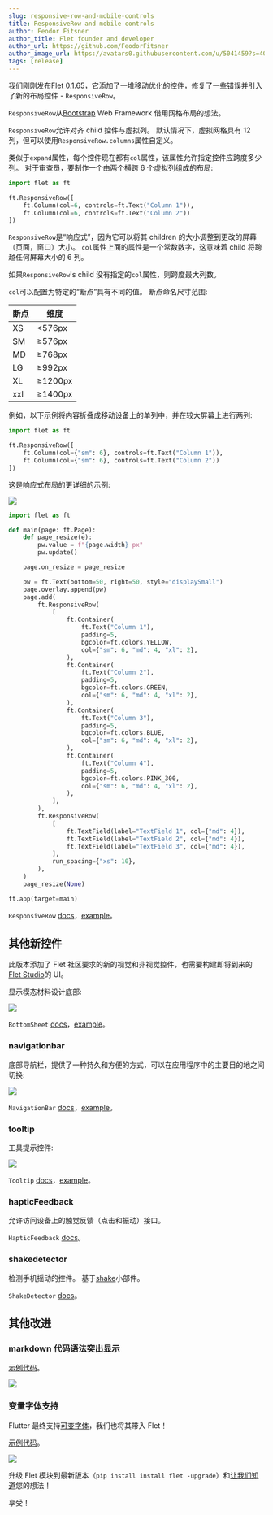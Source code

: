 ```yaml
---
slug: responsive-row-and-mobile-controls
title: ResponsiveRow and mobile controls
author: Feodor Fitsner
author_title: Flet founder and developer
author_url: https://github.com/FeodorFitsner
author_image_url: https://avatars0.githubusercontent.com/u/5041459?s=400&v=4
tags: [release]
---
```


我们刚刚发布[Flet 0.1.65](https://pypi.org/project/flet/0.1.65/)，它添加了一堆移动优化的控件，修复了一些错误并引入了新的布局控件 - `ResponsiveRow`。

`ResponsiveRow`从[Bootstrap](https://getbootstrap.com/docs/5.2/layout/grid/) Web Framework 借用网格布局的想法。

`ResponsiveRow`允许对齐 child 控件与虚拟列。 默认情况下，虚拟网格具有 12 列，但可以使用`ResponsiveRow.columns`属性自定义。

类似于`expand`属性，每个控件现在都有`col`属性，该属性允许指定控件应跨度多少列。 对于审查员，要制作一个由两个横跨 6 个虚拟列组成的布局:

```python
import flet as ft

ft.ResponsiveRow([
    ft.Column(col=6, controls=ft.Text("Column 1")),
    ft.Column(col=6, controls=ft.Text("Column 2"))
])
```

`ResponsiveRow`是“响应式”，因为它可以将其 children 的大小调整到更改的屏幕（页面，窗口）大小。 `col`属性上面的属性是一个常数数字，这意味着 child 将跨越任何屏幕大小的 6 列。

如果`ResponsiveRow`'s child 没有指定的`col`属性，则跨度最大列数。

`col`可以配置为特定的“断点”具有不同的值。 断点命名尺寸范围:

| 断点 | 维度    |
| ---- | ------- |
| XS   | <576px  |
| SM   | ≥576px  |
| MD   | ≥768px  |
| LG   | ≥992px  |
| XL   | ≥1200px |
| xxl  | ≥1400px |

例如，以下示例将内容折叠成移动设备上的单列中，并在较大屏幕上进行两列:

```python
import flet as ft

ft.ResponsiveRow([
    ft.Column(col={"sm": 6}, controls=ft.Text("Column 1")),
    ft.Column(col={"sm": 6}, controls=ft.Text("Column 2"))
])
```

这是响应式布局的更详细的示例:

<img src="/img/docs/controls/responsive-row/responsive-layout.gif" className="screenshot-100"/>

```python
import flet as ft

def main(page: ft.Page):
    def page_resize(e):
        pw.value = f"{page.width} px"
        pw.update()

    page.on_resize = page_resize

    pw = ft.Text(bottom=50, right=50, style="displaySmall")
    page.overlay.append(pw)
    page.add(
        ft.ResponsiveRow(
            [
                ft.Container(
                    ft.Text("Column 1"),
                    padding=5,
                    bgcolor=ft.colors.YELLOW,
                    col={"sm": 6, "md": 4, "xl": 2},
                ),
                ft.Container(
                    ft.Text("Column 2"),
                    padding=5,
                    bgcolor=ft.colors.GREEN,
                    col={"sm": 6, "md": 4, "xl": 2},
                ),
                ft.Container(
                    ft.Text("Column 3"),
                    padding=5,
                    bgcolor=ft.colors.BLUE,
                    col={"sm": 6, "md": 4, "xl": 2},
                ),
                ft.Container(
                    ft.Text("Column 4"),
                    padding=5,
                    bgcolor=ft.colors.PINK_300,
                    col={"sm": 6, "md": 4, "xl": 2},
                ),
            ],
        ),
        ft.ResponsiveRow(
            [
                ft.TextField(label="TextField 1", col={"md": 4}),
                ft.TextField(label="TextField 2", col={"md": 4}),
                ft.TextField(label="TextField 3", col={"md": 4}),
            ],
            run_spacing={"xs": 10},
        ),
    )
    page_resize(None)

ft.app(target=main)
```

`ResponsiveRow` [docs](/docs/controls/responsiverow)，[example](https://github.com/flet-dev/examples/blob/main/python/controls/responsive-row/responsive-layout.py)。

## 其他新控件

此版本添加了 Flet 社区要求的新的视觉和非视觉控件，也需要构建即将到来的[Flet Studio](/docs/guides/python/mobile-support#flet-studio-for-ios-and-android)的 UI。

显示模态材料设计底部:

<img src="/img/docs/controls/bottom-sheet/bottom-sheet-sample.gif" className="screenshot-30"/>

`BottomSheet` [docs](/docs/controls/bottomsheet)，[example](https://github.com/flet-dev/examples/blob/main/python/controls/bottom-sheet/modal-bottom-sheet.py)。

### navigationbar

底部导航栏，提供了一种持久和方便的方式，可以在应用程序中的主要目的地之间切换:

<img src="/img/docs/controls/navigation-bar/navigation-bar-sample.gif" className="screenshot-40"/>

`NavigationBar` [docs](/docs/controls/navigationbar)，[example](https://github.com/flet-dev/examples/blob/main/python/controls/navigation-bar/navigation-bar-sample.py)。

### tooltip

工具提示控件:

<img src="/img/docs/controls/tooltip/custom-tooltip.gif" className="screenshot-30"/>

`Tooltip` [docs](/docs/controls/tooltip)，[example](https://github.com/flet-dev/examples/blob/main/python/controls/tooltip/custom-tooltip.py)。

### hapticFeedback

允许访问设备上的触觉反馈（点击和振动）接口。

`HapticFeedback` [docs](/docs/controls/hapticfeedback)。

### shakedetector

检测手机摇动的控件。 基于[shake](https://pub.dev/packages/shake)小部件。

`ShakeDetector` [docs](/docs/controls/shakedetector)。

## 其他改进

### markdown 代码语法突出显示

[示例代码](https://github.com/flet-dev/examples/blob/main/python/controls/markdown/markdown-code-highlight.py)。

<img src="/img/docs/controls/markdown/markdown-highlight.png" className="screenshot-60"/>

### 变量字体支持

Flutter 最终支持[可变字体](https://fonts.google.com/knowledge/introducing_type/introducing_variable_fonts)，我们也将其带入 Flet！

[示例代码](https://github.com/flet-dev/examples/blob/main/python/controls/text/variable-weight-font.py)。

<img src="/img/docs/controls/text/variable-weight-font.gif" className="screenshot-50" />

升级 Flet 模块到最新版本（`pip install install flet -upgrade`）和[让我们知道](https://discord.gg/dzWXP8SHG8)您的想法！

享受！

